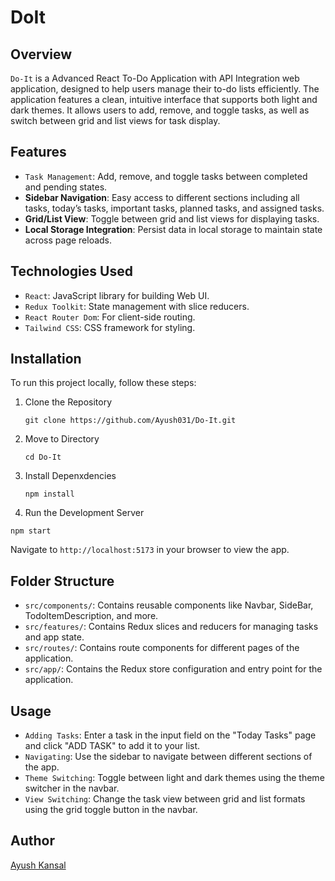 # DoIt

## Overview
`Do-It` is a Advanced React To-Do Application with API Integration web application, designed to help users manage their to-do lists efficiently. The application features a clean, intuitive interface that supports both light and dark themes. It allows users to add, remove, and toggle tasks, as well as switch between grid and list views for task display.

## Features
- `Task Management`: Add, remove, and toggle tasks between completed and pending states.
- **Sidebar Navigation**: Easy access to different sections including all tasks, today’s tasks, important tasks, planned tasks, and assigned tasks.
- **Grid/List View**: Toggle between grid and list views for displaying tasks.
- **Local Storage Integration**: Persist data in local storage to maintain state across page reloads.

## Technologies Used

- `React`: JavaScript library for building Web UI.
- `Redux Toolkit`: State management with slice reducers.
- `React Router Dom`: For client-side routing.
- `Tailwind CSS`: CSS framework for styling.

## Installation
To run this project locally, follow these steps:

1. Clone the Repository

   ```
   git clone https://github.com/Ayush031/Do-It.git
   ```

2. Move to Directory
   ```
   cd Do-It
   ```
3. Install Depenxdencies
   ```
   npm install
   ```
4. Run the Development Server

```
npm start
```

Navigate to `http://localhost:5173` in your browser to view the app.

## Folder Structure

- `src/components/`: Contains reusable components like Navbar, SideBar, TodoItemDescription, and more.
- `src/features/`: Contains Redux slices and reducers for managing tasks and app state.
- `src/routes/`: Contains route components for different pages of the application.
- `src/app/`: Contains the Redux store configuration and entry point for the application.

## Usage
- `Adding Tasks`: Enter a task in the input field on the "Today Tasks" page and click "ADD TASK" to add it to your list.
- `Navigating`: Use the sidebar to navigate between different sections of the app.
- `Theme Switching`: Toggle between light and dark themes using the theme switcher in the navbar.
- `View Switching`: Change the task view between grid and list formats using the grid toggle button in the navbar.

## Author
[Ayush Kansal](https://www.linkedin.com/in/aykansal)
